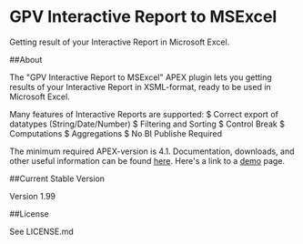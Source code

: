 GPV Interactive Report to MSExcel
=================================

Getting result of your Interactive Report in Microsoft Excel. 

##About

The "GPV Interactive Report to MSExcel" APEX plugin lets you getting results of your Interactive Report in XSML-format, ready to be used in Microsoft Excel.

Many features of Interactive Reports are supported:
 $  Correct export of datatypes (String/Date/Number)
 $  Filtering and Sorting
 $  Control Break
 $  Computations
 $  Aggregations
 $  No BI Publishe Required

The minimum required APEX-version is 4.1.
Documentation, downloads, and other useful information can be found [here](http://glebovpavel.github.io/page_IR_TO_XSLX/).
Here's a link to a [demo](https://apex.oracle.com/pls/apex/f?p=56154:1) page.

##Current Stable Version

Version 1.99

##License

See LICENSE.md
